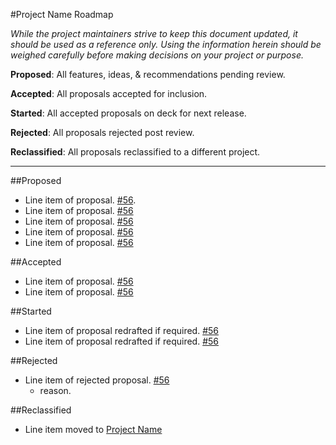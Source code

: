 #Project Name Roadmap

*While the project maintainers strive to keep this document updated, it should be used as a reference only. Using the information herein should be weighed carefully before making decisions on your project or purpose.*

**Proposed**:     All features, ideas, & recommendations pending review.

**Accepted**:     All proposals accepted for inclusion.

**Started**:      All accepted proposals on deck for next release.

**Rejected**:     All proposals rejected post review.

**Reclassified**: All proposals reclassified to a different project.  

---

##Proposed

- Line item of proposal. [#56](path/to/issue).
- Line item of proposal. [#56](path/to/issue) 
- Line item of proposal. [#56](path/to/issue)
- Line item of proposal. [#56](path/to/issue)
- Line item of proposal. [#56](path/to/issue)

##Accepted

- Line item of proposal. [#56](path/to/issue)
- Line item of proposal. [#56](path/to/issue)


##Started

- Line item of proposal redrafted if required. [#56](path/to/issue)
- Line item of proposal redrafted if required. [#56](path/to/issue)

##Rejected

- Line item of rejected proposal. [#56](path/to/issue)
    + reason.

##Reclassified

- Line item moved to [Project Name](path/to/roadmap/line/item)
